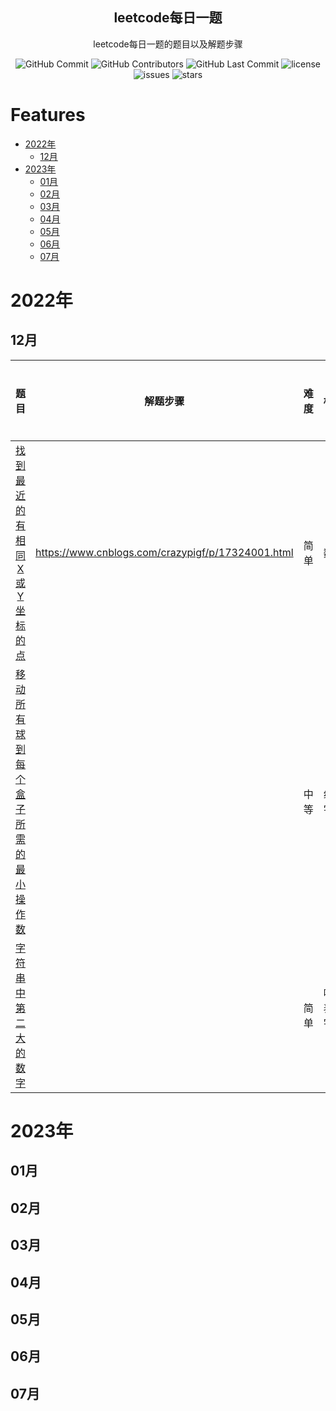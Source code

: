 <p align="center">
 <h2 align="center">leetcode每日一题</h2>
 <p align="center">leetcode每日一题的题目以及解题步骤</p>
</p>


<p align="center">
 <img alt="GitHub Commit" src="https://img.shields.io/github/commit-activity/t/crazypig-F/leetcode-everyday"/>
 <img alt="GitHub Contributors" src="https://img.shields.io/github/contributors/crazypig-F/leetcode-everyday"/>
 <img alt="GitHub Last Commit" src="https://img.shields.io/github/last-commit/crazypig-F/leetcode-everyday"/>
 <img alt="license" src="https://img.shields.io/github/license/crazypig-F/leetcode-everyday"/>
 <img alt="issues" src="https://img.shields.io/github/issues/crazypig-F/leetcode-everyday"/>
 <img alt="stars" src="https://img.shields.io/github/stars/crazypig-F/leetcode-everyday"/>
</p>

# Features

- [2022年](#2022年)
    - [12月](#12月)
- [2023年](#2023年)
    - [01月](#01月)
    - [02月](#02月)
    - [03月](#03月)
    - [04月](#04月)
    - [05月](#05月)
    - [06月](#06月)
    - [07月](#07月)

# 2022年

## 12月

|                             题目                             |                     解题步骤                      | 难度 |      标签      | 大厂面试题 |
| :----------------------------------------------------------: | :-----------------------------------------------: | :--: | :------------: | :--------: |
| [找到最近的有相同 X 或 Y 坐标的点](https://leetcode.cn/problems/find-nearest-point-that-has-the-same-x-or-y-coordinate/) | https://www.cnblogs.com/crazypigf/p/17324001.html | 简单 |      数组      |    ❤️❤️❤️     |
| [移动所有球到每个盒子所需的最小操作数](https://leetcode.cn/problems/minimum-number-of-operations-to-move-all-balls-to-each-box/) |                                                   | 中等 |  数组、字符串  |            |
| [字符串中第二大的数字](https://leetcode.cn/problems/second-largest-digit-in-a-string/) |                                                   | 简单 | 哈希表、字符串 |            |

# 2023年

## 01月

## 02月

## 03月

## 04月

## 05月

## 06月

## 07月

